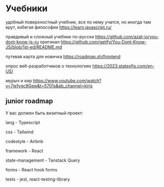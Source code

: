 # Учебники

удобный поверхностный учебник, все по нему учатся, но иногда там врут, избегая философии
<https://learn.javascript.ru/>

правдивый и сложный учебник
по-русски
<https://github.com/azat-io/you-dont-know-js-ru>
оригинал
<https://github.com/getify/You-Dont-Know-JS/blob/1st-ed/README.md>

путевая карта для новичка
<https://roadmap.sh/frontend>

опрос веб-разработчиков о технологиях
<https://2023.stateofjs.com/en-US/>

мурыч и кир
https://www.youtube.com/watch?v=7je1ygc9Gew&t=5701s&ab_channel=kirjs

## junior roadmap

У вас должен быть визитный проект:

lang - Typescript

css - Tailwind

codestyle - Airbnb

framework - React

state-management - Tanstack Query

forms - React hook forms

tests - jest, react-testing-library
